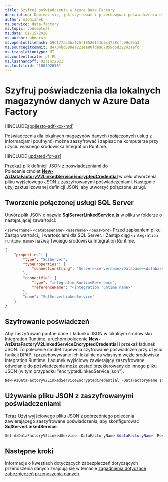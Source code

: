 ```yaml
---
title: Szyfruj poświadczenia w Azure Data Factory
description: Dowiedz się, jak szyfrować i przechowywać poświadczenia dla lokalnych magazynów danych na komputerze przy użyciu własnego środowiska Integration Runtime.
author: nabhishek
ms.service: data-factory
ms.topic: conceptual
ms.date: 01/15/2018
ms.author: abnarain
ms.openlocfilehash: 59d177aa3baf25f185201f1b6c4738cfce9c25a3
ms.sourcegitcommit: d4734bc680ea221ea80fdea67859d6d32241aefc
ms.translationtype: MT
ms.contentlocale: pl-PL
ms.lasthandoff: 02/14/2021
ms.locfileid: "100392650"
---
```

# <a name="encrypt-credentials-for-on-premises-data-stores-in-azure-data-factory"></a>Szyfruj poświadczenia dla lokalnych magazynów danych w Azure Data Factory

[!INCLUDE[appliesto-adf-xxx-md](includes/appliesto-adf-xxx-md.md)]

Poświadczenia dla lokalnych magazynów danych (połączonych usług z informacjami poufnymi) można zaszyfrować i zapisać na komputerze przy użyciu własnego środowiska Integration Runtime. 

[!INCLUDE [updated-for-az](../../includes/updated-for-az.md)]

Przekaż plik definicji JSON z poświadczeniami do <br/>Polecenie cmdlet [**New-AzDataFactoryV2LinkedServiceEncryptedCredential**](/powershell/module/az.datafactory/New-AzDataFactoryV2LinkedServiceEncryptedCredential) w celu utworzenia pliku wyjściowego JSON z zaszyfrowanymi poświadczeniami. Następnie użyj zaktualizowanej definicji JSON, aby utworzyć połączone usługi.

## <a name="author-sql-server-linked-service"></a>Tworzenie połączonej usługi SQL Server
Utwórz plik JSON o nazwie **SqlServerLinkedService.js** w pliku w folderze o następującej zawartości:  

`<servername>` `<databasename>` `<username>` `<password>` Przed zapisaniem pliku Zastąp wartości,, i wartościami dla SQL Server. I Zastąp ciąg `<integration runtime name>` nazwą Twojego środowiska Integration Runtime. 

```json
{
    "properties": {
        "type": "SqlServer",
        "typeProperties": {
            "connectionString": "Server=<servername>;Database=<databasename>;User ID=<username>;Password=<password>;Timeout=60"
        },
        "connectVia": {
            "type": "integrationRuntimeReference",
            "referenceName": "<integration runtime name>"
        },
        "name": "SqlServerLinkedService"
    }
}
```

## <a name="encrypt-credentials"></a>Szyfrowanie poświadczeń
Aby zaszyfrować poufne dane z ładunku JSON w lokalnym środowisku Integration Runtime, uruchom polecenie **New-AzDataFactoryV2LinkedServiceEncryptedCredential** i przekaż ładunek JSON. To polecenie cmdlet zapewnia szyfrowanie poświadczeń przy użyciu funkcji DPAPI i przechowywanie ich lokalnie na własnym węźle środowiska Integration Runtime. Ładunek wyjściowy zawierający zaszyfrowane odwołanie do poświadczenia może zostać przekierowany do innego pliku JSON (w tym przypadku "encryptedLinkedService.json").

```powershell
New-AzDataFactoryV2LinkedServiceEncryptedCredential -DataFactoryName $dataFactoryName -ResourceGroupName $ResourceGroupName -Name "SqlServerLinkedService" -DefinitionFile ".\SQLServerLinkedService.json" > encryptedSQLServerLinkedService.json
```

## <a name="use-the-json-with-encrypted-credentials"></a>Używanie pliku JSON z zaszyfrowanymi poświadczeniami
Teraz Użyj wyjściowego pliku JSON z poprzedniego polecenia zawierającego zaszyfrowane poświadczenia, aby skonfigurować **SqlServerLinkedService**.

```powershell
Set-AzDataFactoryV2LinkedService -DataFactoryName $dataFactoryName -ResourceGroupName $ResourceGroupName -Name "EncryptedSqlServerLinkedService" -DefinitionFile ".\encryptedSqlServerLinkedService.json" 
```

## <a name="next-steps"></a>Następne kroki
Informacje o kwestiach dotyczących zabezpieczeń dotyczących przenoszenia danych znajdują się w temacie [zagadnienia dotyczące zabezpieczeń przenoszenia danych](data-movement-security-considerations.md).

